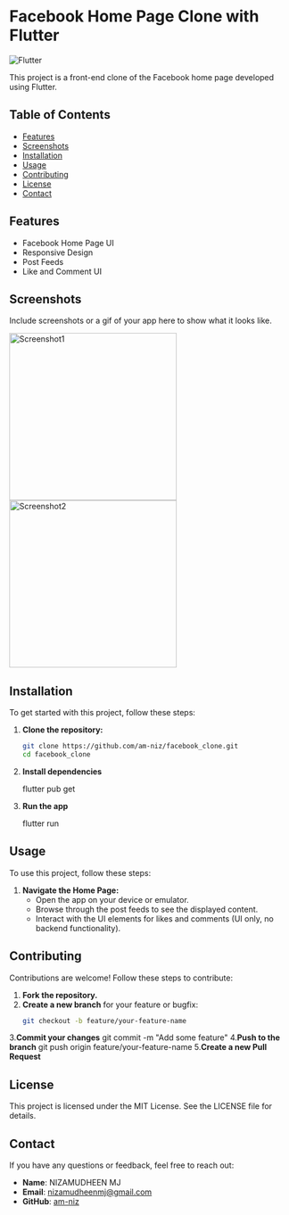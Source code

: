 # Facebook Home Page Clone with Flutter

![Flutter](https://img.shields.io/badge/Flutter-Framework-blue)

This project is a front-end clone of the Facebook home page developed using Flutter.

## Table of Contents

- [Features](#features)
- [Screenshots](#screenshots)
- [Installation](#installation)
- [Usage](#usage)
- [Contributing](#contributing)
- [License](#license)
- [Contact](#contact)

## Features

- Facebook Home Page UI
- Responsive Design
- Post Feeds
- Like and Comment UI


## Screenshots

Include screenshots or a gif of your app here to show what it looks like.

<img src="screenshots/screenshot1.png" alt="Screenshot1" width="300"/>
<img src="screenshots/screenshot2.png" alt="Screenshot2" width="300"/>


## Installation

To get started with this project, follow these steps:

1. **Clone the repository:**

   ```sh
   git clone https://github.com/am-niz/facebook_clone.git
   cd facebook_clone
   
2. **Install dependencies**

   flutter pub get

3. **Run the app**
   
   flutter run

## Usage

To use this project, follow these steps:

1. **Navigate the Home Page:**
   - Open the app on your device or emulator.
   - Browse through the post feeds to see the displayed content.
   - Interact with the UI elements for likes and comments (UI only, no backend functionality).

## Contributing

Contributions are welcome! Follow these steps to contribute:

1. **Fork the repository.**
2. **Create a new branch** for your feature or bugfix:
   ```sh
   git checkout -b feature/your-feature-name
3.**Commit your changes**
  git commit -m "Add some feature"
4.**Push to the branch**
  git push origin feature/your-feature-name
5.**Create a new Pull Request**

## License

This project is licensed under the MIT License. See the LICENSE file for details.

## Contact

If you have any questions or feedback, feel free to reach out:

- **Name**: NIZAMUDHEEN MJ
- **Email**: nizamudheenmj@gmail.com
- **GitHub**: [am-niz](https://github.com/am-niz)





